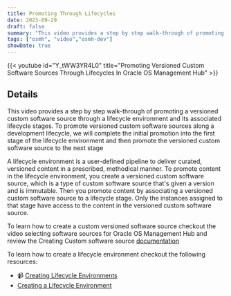 ```yaml
---
title: Promoting Through Lifecycles
date: 2023-09-29
draft: false
summary: "This video provides a step by step walk-through of promoting a versioned custom software source through a lifecycle environment and its associated lifecycle stages."
tags: ["osmh", "video","osmh-dev"]
showDate: true
---
```


{{< youtube id="Y_tWW3YR4L0" title="Promoting Versioned Custom Software Sources Through Lifecycles In Oracle OS Management Hub" >}}

## Details

This video provides a step by step walk-through of promoting a versioned custom software source through a lifecycle environment and its associated lifecycle stages. To promote versioned custom software sources along a development lifecycle, we will complete the initial promotion into the first stage of the lifecycle environment and then promote the versioned custom software source to the next stage

A lifecycle environment is a user-defined pipeline to deliver curated, versioned content in a prescribed, methodical manner. To promote content in the lifecycle environment, you create a versioned custom software source, which is a type of custom software source that's given a version and is immutable. Then you promote content by associating a versioned custom software source to a lifecycle stage. Only the instances assigned to that stage have access to the content in the versioned custom software source.

To learn how to create a custom versioned software source checkout the video selecting software sources for Oracle OS Management Hub and review the Creating Custom software source [documentation](https://docs.oracle.com/iaas/osmh/doc)

To learn how to create a lifecycle environment checkout the following resources:

- :video_camera: [Creating Lifecycle Environments](/oltrain/posts/osmh/post-8/)
- [Creating a Lifecycle Environment](https://docs.oracle.com/en-us/iaas/osmh/doc/create-lifecycle-environment.htm)

